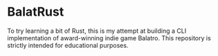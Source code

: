 # BalatRust
To try learning a bit of Rust, this is my attempt at building a CLI implementation of award-winning indie game Balatro. This repository is strictly intended for educational purposes.
